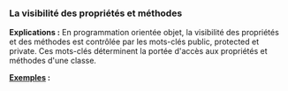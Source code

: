 ### La visibilité des propriétés et méthodes

**Explications :** En programmation orientée objet, la visibilité des propriétés et des méthodes est contrôlée par les mots-clés public, protected et
private. Ces mots-clés déterminent la portée d'accès aux propriétés et méthodes d'une classe.

**[Exemples](visibilite/Extend.php) :**
